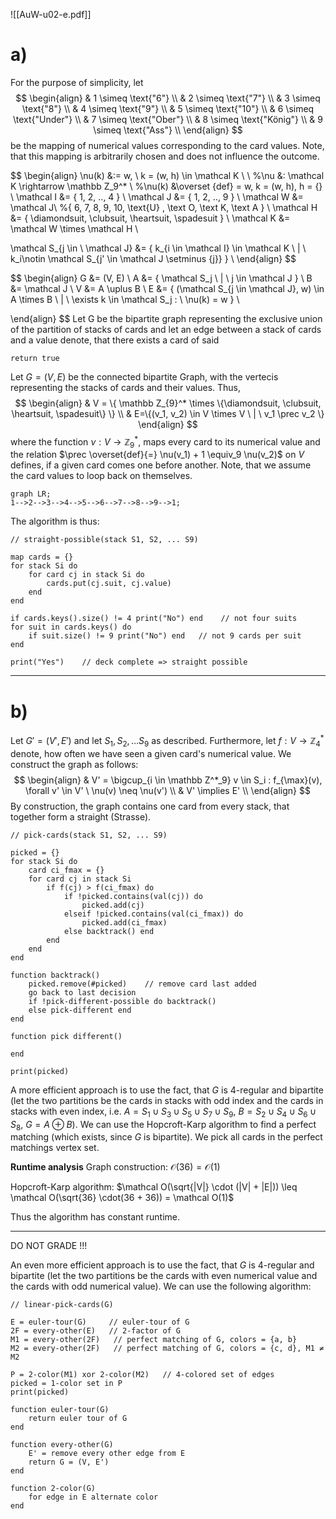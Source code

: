 ![[AuW-u02-e.pdf]]

<div style="page-break-after: always;"></div>

# a)

For the purpose of simplicity, let$$
\begin{align}
& 1 \simeq \text{"6"} \\
& 2 \simeq \text{"7"} \\
& 3 \simeq \text{"8"} \\
& 4 \simeq \text{"9"} \\
& 5 \simeq \text{"10"} \\
& 6 \simeq \text{"Under"} \\
& 7 \simeq \text{"Ober"} \\
& 8 \simeq \text{"König"} \\
& 9 \simeq \text{"Ass"} \\
\end{align}
$$be the mapping of numerical values corresponding to the card values. Note, that this mapping is arbitrarily chosen and does not influence the outcome. 

$$
\begin{align}
\nu(k) &:= w, \ k = (w, h) \in \mathcal K \\ \\
%\nu &: \mathcal K \rightarrow \mathbb Z_9^* \\
%\nu(k) &\overset {def} = w, k = (w, h), h = \{\} \\
\mathcal I &= \{ 1, 2, .., 4 \} \\
\mathcal J &= \{ 1, 2, .., 9 \} \\
\mathcal W &= \mathcal J\\ %\{ 6, 7, 8, 9, 10, \text{U} , \text O, \text K, \text A \} \\
\mathcal H &= \{ \diamondsuit, \clubsuit, \heartsuit, \spadesuit \} \\
\mathcal K &= \mathcal W \times \mathcal H \\

\mathcal S_{j \in \ \mathcal J} &= \{ k_{i \in \mathcal I} \in \mathcal K \ | \ k_i\notin \mathcal S_{j' \in \mathcal J \setminus \{j\}} \} \\
\end{align}
$$

$$
\begin{align}
G &= (V, E) \\
A &= \{ \mathcal S_j \ | \ j \in \mathcal J \} \\
B &= \mathcal J  \\
V &= A \uplus B \\
E &= \{ (\mathcal S_{j \in \mathcal J}, w) \in  A \times B \ | \ \exists k \in \mathcal S_j  : \ \nu(k) = w \} \\

\end{align}
$$
Let G be the bipartite graph representing the exclusive union of the partition of stacks of cards and let an edge between a stack of cards and a value denote, that there exists a card of said 

```
return true
```




Let $G = (V, E)$ be the connected bipartite Graph, with the vertecis representing the stacks of cards and their values.
Thus,$$
\begin{align}
& V = \{ \mathbb Z_{9}^* \times \{\diamondsuit, \clubsuit, \heartsuit, \spadesuit\} \} \\
& E=\{(v_1, v_2) \in V \times V \ | \ v_1 \prec v_2 \}
\end{align}
$$where the function $\nu : V \rightarrow \mathbb Z_9^*$, maps every card to its numerical value and the relation $\prec \overset{def}{=} \nu(v_1) + 1 \equiv_9 \nu(v_2)$ on $V$ defines, if a given card comes one before another. Note, that we assume the card values to loop back on themselves.
```mermaid
graph LR;
1-->2-->3-->4-->5-->6-->7-->8-->9-->1;
```

The algorithm is thus:
```
// straight-possible(stack S1, S2, ... S9)

map cards = {}
for stack Si do
	for card cj in stack Si do
		cards.put(cj.suit, cj.value)
	end
end

if cards.keys().size() != 4 print("No") end    // not four suits
for suit in cards.keys() do
	if suit.size() != 9 print("No") end   // not 9 cards per suit
end

print("Yes")    // deck complete => straight possible
```



___

# b)

Let $G'=(V', E')$ and let $S_1, S_2, \dots S_9$ as described. Furthermore, let $f: V \rightarrow \mathbb Z_4^*$ denote, how often we have seen a given card's numerical value.
We construct the graph as follows:
$$
\begin{align}
& V' = \bigcup_{i \in \mathbb Z^*_9} v \in S_i  : f_{\max}(v), \forall v' \in V' \ \nu(v) \neq \nu(v')   \\
& V' \implies E' \\
\end{align}
$$
By construction, the graph contains one card from every stack, that together form a straight (Strasse).

```
// pick-cards(stack S1, S2, ... S9)

picked = {}
for stack Si do
	card ci_fmax = {}
	for card cj in stack Si
		if f(cj) > f(ci_fmax) do
			if !picked.contains(val(cj)) do
				picked.add(cj)
			elseif !picked.contains(val(ci_fmax)) do
				picked.add(ci_fmax)
			else backtrack() end
		end
	end
end

function backtrack()
	picked.remove(#picked)    // remove card last added
	go back to last decision
	if !pick-different-possible do backtrack()
	else pick-different end
end

function pick different()
	
end

print(picked)
```

A more efficient approach is to use the fact, that $G$ is 4-regular and bipartite (let the two partitions be the cards in stacks with odd index and the cards in stacks with even index, i.e. $A = S_1 \cup S_3 \cup S_5 \cup S_7 \cup S_9$,  $B = S_2 \cup S_4 \cup S_6 \cup S_8$,  $G = A \oplus B$). We can use the Hopcroft-Karp algorithm to find a perfect matching (which exists, since $G$ is bipartite). We pick all cards in the perfect matchings vertex set.

**Runtime analysis**
Graph construction: $\mathcal O(36) = \mathcal O(1)$ 

Hopcroft-Karp algorithm: $\mathcal O(\sqrt{|V|} \cdot (|V| + |E|)) \leq \mathcal O(\sqrt{36} \cdot(36 + 36)) = \mathcal O(1)$

Thus the algorithm has constant runtime.




___
DO NOT GRADE !!!

An even more efficient approach is to use the fact, that $G$ is 4-regular and bipartite (let the two partitions be the cards with even numerical value and the cards with odd numerical value). We can use the following algorithm:

```
// linear-pick-cards(G)

E = euler-tour(G)     // euler-tour of G
2F = every-other(E)   // 2-factor of G
M1 = every-other(2F)   // perfect matching of G, colors = {a, b}
M2 = every-other(2F)   // perfect matching of G, colors = {c, d}, M1 ≠ M2

P = 2-color(M1) xor 2-color(M2)   // 4-colored set of edges
picked = 1-color set in P
print(picked)

function euler-tour(G)
	return euler tour of G
end

function every-other(G)
	E' = remove every other edge from E
	return G = (V, E')
end

function 2-color(G)
	for edge in E alternate color
end
```

